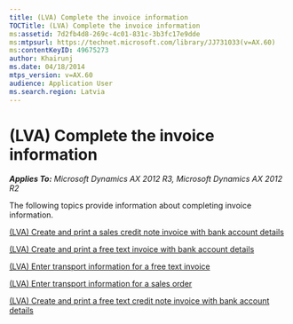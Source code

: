 ```yaml
---
title: (LVA) Complete the invoice information
TOCTitle: (LVA) Complete the invoice information
ms:assetid: 7d2fb4d8-269c-4c01-831c-3b3fc17e9dde
ms:mtpsurl: https://technet.microsoft.com/library/JJ731033(v=AX.60)
ms:contentKeyID: 49675273
author: Khairunj
ms.date: 04/18/2014
mtps_version: v=AX.60
audience: Application User
ms.search.region: Latvia
---
```


# (LVA) Complete the invoice information 


_**Applies To:** Microsoft Dynamics AX 2012 R3, Microsoft Dynamics AX 2012 R2_

The following topics provide information about completing invoice information.

[(LVA) Create and print a sales credit note invoice with bank account details](lva-create-and-print-a-sales-credit-note-invoice-with-bank-account-details.md)

[(LVA) Create and print a free text invoice with bank account details](lva-create-and-print-a-free-text-invoice-with-bank-account-details.md)

[(LVA) Enter transport information for a free text invoice](lva-enter-transport-information-for-a-free-text-invoice.md)

[(LVA) Enter transport information for a sales order](lva-enter-transport-information-for-a-sales-order.md)

[(LVA) Create and print a free text credit note invoice with bank account details](lva-create-and-print-a-free-text-credit-note-invoice-with-bank-account-details.md)

  


